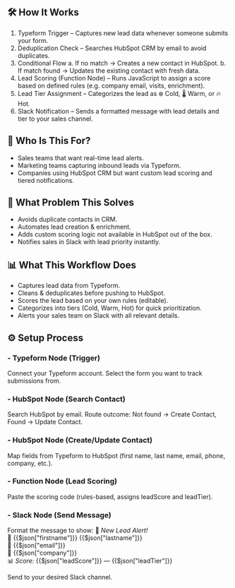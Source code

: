 ## 🛠 How It Works
1. Typeform Trigger – Captures new lead data whenever someone submits your form.
2. Deduplication Check – Searches HubSpot CRM by email to avoid duplicates.
3. Conditional Flow
	a. If no match → Creates a new contact in HubSpot.
	b. If match found → Updates the existing contact with fresh data.
4. Lead Scoring (Function Node) – Runs JavaScript to assign a score based on defined rules (e.g. company email, visits, enrichment).
5. Lead Tier Assignment – Categorizes the lead as ❄️ Cold, 🌡 Warm, or 🔥 Hot.
6. Slack Notification – Sends a formatted message with lead details and tier to your sales channel.

## 🎯 Who Is This For?
- Sales teams that want real-time lead alerts.
- Marketing teams capturing inbound leads via Typeform.
- Companies using HubSpot CRM but want custom lead scoring and tiered notifications.

## 🔧 What Problem This Solves
- Avoids duplicate contacts in CRM.
- Automates lead creation & enrichment.
- Adds custom scoring logic not available in HubSpot out of the box.
- Notifies sales in Slack with lead priority instantly.

## 📊 What This Workflow Does
- Captures lead data from Typeform.
- Cleans & deduplicates before pushing to HubSpot.
- Scores the lead based on your own rules (editable).
- Categorizes into tiers (Cold, Warm, Hot) for quick prioritization.
- Alerts your sales team on Slack with all relevant details.

## ⚙️ Setup Process

### - Typeform Node (Trigger)
Connect your Typeform account.
Select the form you want to track submissions from.
### - HubSpot Node (Search Contact)
Search HubSpot by email.
Route outcome: Not found → Create Contact, Found → Update Contact.
### - HubSpot Node (Create/Update Contact)
Map fields from Typeform to HubSpot (first name, last name, email, phone, company, etc.).
### - Function Node (Lead Scoring)
Paste the scoring code (rules-based, assigns leadScore and leadTier).
### - Slack Node (Send Message)
Format the message to show:
🚀 *New Lead Alert!*  
👤 {{$json["firstname"]}} {{$json["lastname"]}}  
📧 {{$json["email"]}}  
🏢 {{$json["company"]}}  
📊 *Score:* {{$json["leadScore"]}} — {{$json["leadTier"]}}

Send to your desired Slack channel.